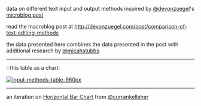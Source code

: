 data on different text input and output methods inspired by [@devonzuegel](https://twitter.com/devonzuegel)'s [microblog post](https://twitter.com/devonzuegel/status/1035905169802706944)

read the macroblog post at http://devonzuegel.com/post/comparison-of-text-editing-methods

the data presented here combines the data presented in the post with additional research by [@micahstubbs](https://twitter.com/micahstubbs)

---

💡this table as a chart:

[![input-methods-table-960px](https://user-images.githubusercontent.com/2119400/44952908-a9d0b480-ae3f-11e8-958c-7dd9830a19aa.jpg)](https://twitter.com/devonzuegel/status/1035905169802706944)

---

an iteration on [Horizontal Bar Chart](http://bl.ocks.org/curran/8ac62d283a7aa6e95de8) from [@currankelleher](https://twitter.com/currankelleher)
